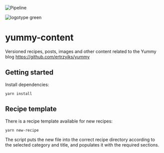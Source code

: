 ![Pipeline](https://github.com/yummy-recipes/yummy-content/workflows/Pipeline/badge.svg)

![logotype green](https://user-images.githubusercontent.com/40405175/42126266-4acf4cc4-7c7d-11e8-9c13-8880608247f8.png)

# yummy-content

Versioned recipes, posts, images and other content related to the
Yummy blog https://github.com/ertrzyiks/yummy

## Getting started

Install dependencies:
```
yarn install
```

## Recipe template

There is a recipe template available for new recipes:
```
yarn new-recipe
```

The script puts the new file into the correct recipe directory according to the selected category and title, and populates it with the required sections.
